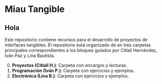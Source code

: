 # Miau Tangible

## Hola
Este repositorio contiene recursos para el desarrollo de proyectos de interfaces tangibles.
El repositorio está organizado de en tres carpetas principales correspondientes a los bloques guiados por Citlali Hernández, Iván Paz y Lina Bautista.


0. **Proyectos (Citlali H.)**: Carpeta con encargos y lecturas. 
1. **Programación (Iván P.)**: Carpeta con ejercicios y ejemplos.
2. **Electrónica (Lina B.)**: Carpeta con ejercicios y ejemplos.

